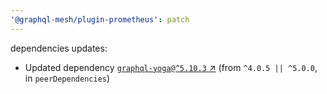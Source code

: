 ```yaml
---
'@graphql-mesh/plugin-prometheus': patch
---
```


dependencies updates: 

- Updated dependency [`graphql-yoga@^5.10.3` ↗︎](https://www.npmjs.com/package/graphql-yoga/v/5.10.3) (from `^4.0.5 || ^5.0.0`, in `peerDependencies`)
